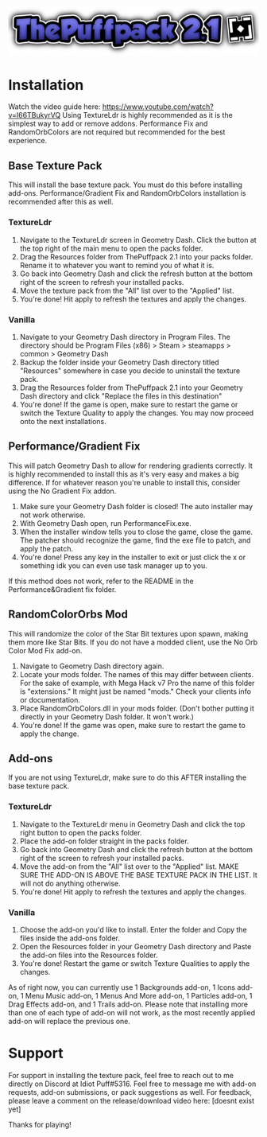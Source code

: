 ![Pack Logo](https://raw.githubusercontent.com/ThePuffUnderscore/ThePuffpack-2.1/main/logo.png)

# Installation 
Watch the video guide here: https://www.youtube.com/watch?v=I66TBukyrVQ
Using TextureLdr is highly recommended as it is the simplest way to add or remove addons. Performance Fix and RandomOrbColors are not required but recommended for the best experience.

## Base Texture Pack
This will install the base texture pack. You must do this before installing add-ons. Performance/Gradient Fix and RandomOrbColors installation is recommended after this as well.

### TextureLdr
1) Navigate to the TextureLdr screen in Geometry Dash. Click the button at the top right of the main menu to open the packs folder.
2) Drag the Resources folder from ThePuffpack 2.1 into your packs folder. Rename it to whatever you want to remind you of what it is.
3) Go back into Geometry Dash and click the refresh button at the bottom right of the screen to refresh your installed packs.
4) Move the texture pack from the "All" list over to the "Applied" list.
5) You're done! Hit apply to refresh the textures and apply the changes.

### Vanilla
1) Navigate to your Geometry Dash directory in Program Files. The directory should be Program Files (x86) > Steam > steamapps > common > Geometry Dash
2) Backup the folder inside your Geometry Dash directory titled "Resources" somewhere in case you decide to uninstall the texture pack.
3) Drag the Resources folder from ThePuffpack 2.1 into your Geometry Dash directory and click "Replace the files in this destination"
4) You're done! If the game is open, make sure to restart the game or switch the Texture Quality to apply the changes. You may now proceed onto the next installations.

## Performance/Gradient Fix
This will patch Geometry Dash to allow for rendering gradients correctly. It is highly recommended to install this as it's very easy and makes a big difference. If for whatever reason you're unable to install this, consider using the No Gradient Fix addon.

1) Make sure your Geometry Dash folder is closed! The auto installer may not work otherwise.
2) With Geometry Dash open, run PerformanceFix.exe. 
3) When the installer window tells you to close the game, close the game. The patcher should recognize the game, find the exe file to patch, and apply the patch.
4) You're done! Press any key in the installer to exit or just click the x or something idk you can even use task manager up to you.

If this method does not work, refer to the README in the Performance&Gradient fix folder.

## RandomColorOrbs Mod
This will randomize the color of the Star Bit textures upon spawn, making them more like Star Bits.  If you do not have a modded client, use the No Orb Color Mod Fix add-on.

1) Navigate to Geometry Dash directory again.
2) Locate your mods folder. The names of this may differ between clients. For the sake of example, with Mega Hack v7 Pro the name of this folder is "extensions." It might just be named "mods." Check your clients info or documentation.
3) Place RandomOrbColors.dll in your mods folder. (Don't bother putting it directly in your Geometry Dash folder. It won't work.)
4) You're done! If the game was open, make sure to restart the game to apply the change.

## Add-ons
If you are not using TextureLdr, make sure to do this AFTER installing the base texture pack. 

### TextureLdr
1) Navigate to the TextureLdr menu in Geometry Dash and click the top right button to open the packs folder.
2) Place the add-on folder straight in the packs folder.
3) Go back into Geometry Dash and click the refresh button at the bottom right of the screen to refresh your installed packs.
4) Move the add-on from the "All" list over to the "Applied" list. MAKE SURE THE ADD-ON IS ABOVE THE BASE TEXTURE PACK IN THE LIST. It will not do anything otherwise.
5) You're done! Hit apply to refresh the textures and apply the changes.

### Vanilla
1) Choose the add-on you'd like to install. Enter the folder and Copy the files inside the add-ons folder.
2) Open the Resources folder in your Geometry Dash directory and Paste the add-on files into the Resources folder.
3) You're done! Restart the game or switch Texture Qualities to apply the changes.

As of right now, you can currently use 1 Backgrounds add-on, 1 Icons add-on, 1 Menu Music add-on, 1 Menus And More add-on, 1 Particles add-on, 1 Drag Effects add-on, and 1 Trails add-on. Please note that installing more than one of each type of add-on will not work, as the most recently applied add-on will replace the previous one.


# Support
For support in installing the texture pack, feel free to reach out to me directly on Discord at Idiot Puff#5316. Feel free to message me with add-on requests, add-on submissions, or pack suggestions as well. For feedback, please leave a comment on the release/download video here: [doesnt exist yet]

Thanks for playing!
